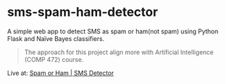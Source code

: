 # sms-spam-ham-detector
A simple web app to detect SMS as spam or ham(not spam) using Python Flask and Naïve Bayes classifiers.


> The approach for this project align more with Artificial Intelligence (COMP 472) course.


Live at: [Spam or Ham | SMS Detector](https://sms-spam-ham-detector.herokuapp.com)
